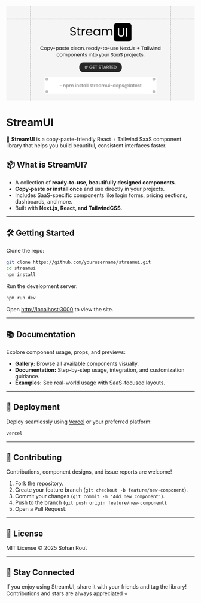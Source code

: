 ![StreamUI Banner](./public/ogImages/landing.png)

# StreamUI

🚀 **StreamUI** is a copy-paste-friendly React + Tailwind SaaS component library that helps you build beautiful, consistent interfaces faster.

## 📦 What is StreamUI?

- A collection of **ready-to-use, beautifully designed components**.
- **Copy-paste or install once** and use directly in your projects.
- Includes SaaS-specific components like login forms, pricing sections, dashboards, and more.
- Built with **Next.js, React, and TailwindCSS**.

---

## 🛠️ Getting Started

Clone the repo:

```bash
git clone https://github.com/yourusername/streamui.git
cd streamui
npm install
```

Run the development server:

```bash
npm run dev
```

Open [http://localhost:3000](http://localhost:3000) to view the site.

---

## 📚 Documentation

Explore component usage, props, and previews:

- **Gallery:** Browse all available components visually.
- **Documentation:** Step-by-step usage, integration, and customization guidance.
- **Examples:** See real-world usage with SaaS-focused layouts.

---

## 🚀 Deployment

Deploy seamlessly using [Vercel](https://vercel.com/) or your preferred platform:

```bash
vercel
```

---

## 🤝 Contributing

Contributions, component designs, and issue reports are welcome!

1. Fork the repository.
2. Create your feature branch (`git checkout -b feature/new-component`).
3. Commit your changes (`git commit -m 'Add new component'`).
4. Push to the branch (`git push origin feature/new-component`).
5. Open a Pull Request.

---

## 📄 License

MIT License © 2025 Sohan Rout

---

## 💫 Stay Connected

If you enjoy using StreamUI, share it with your friends and tag the library! Contributions and stars are always appreciated ⭐️
